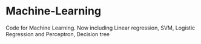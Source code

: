 # Machine-Learning
Code for Machine Learning. Now including Linear regression, SVM, Logistic Regression and Perceptron, Decision tree
